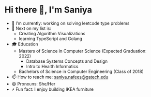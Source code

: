 # Hi there 👋, I'm Saniya

- 🌱 I’m currently: working on solving leetcode type problems
- 🔭 Next on my list is: 
    * Creating Algorithm Visualizations
    * learning TypeScript and Golang
- :mortar_board: Education
    * Masters of Science in Computer Science (Expected Graduation: 2022)
         - Database Systems Concepts and Design
         - Intro to Health Informatics
    * Bachelors of Science in Computer Engineering (Class of 2018)
- 📫 How to reach me: saniya.nafees@gatech.edu
- 😄 Pronouns: She/Her
- ⚡ Fun fact: I enjoy building IKEA furniture
